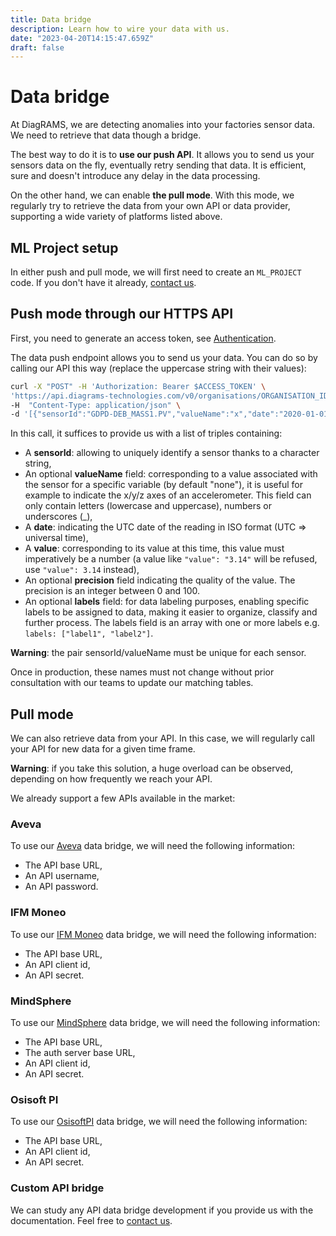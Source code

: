 ```yaml
---
title: Data bridge
description: Learn how to wire your data with us.
date: "2023-04-20T14:15:47.659Z"
draft: false
---
```


# Data bridge

At DiagRAMS, we are detecting anomalies into your factories sensor data. We need to retrieve that data though a bridge.

The best way to do it is to **use our push API**. It allows you to send us your sensors data on the fly, eventually retry sending that data. It is efficient, sure and doesn't introduce any delay in the data processing.

On the other hand, we can enable **the pull mode**. With this mode, we regularly try to retrieve the data from your own API or data provider, supporting a wide variety of platforms listed above.

## ML Project setup

In either push and pull mode, we will first need to create an `ML_PROJECT` code. If you don't have it already, [contact us](mailto:support@diagrams-technologies.com?subject=Ml%20project%20code%20request).

## Push mode through our HTTPS API

First, you need to generate an access token, see [Authentication](/authentication).

The data push endpoint allows you to send us your data. You can do so by calling our API this way (replace the uppercase string with their values):

```sh
curl -X "POST" -H 'Authorization: Bearer $ACCESS_TOKEN' \
'https://api.diagrams-technologies.com/v0/organisations/ORGANISATION_ID/data/ML_PROJECT' \
-H  "Content-Type: application/json" \
-d '[{"sensorId":"GDPD-DEB_MASS1.PV","valueName":"x","date":"2020-01-01T08:03:51.000Z","value":19.9,"precision":100}]'
```

In this call, it suffices to provide us with a list of triples containing:

- A **sensorId**: allowing to uniquely identify a sensor thanks to a character string,
- An optional **valueName** field: corresponding to a value associated with the sensor for a specific variable (by default &quot;none&quot;), it is useful for example to indicate the x/y/z axes of an accelerometer. This field can only contain letters (lowercase and uppercase), numbers or underscores (\_),
- A **date**: indicating the UTC date of the reading in ISO format (UTC => universal time),
- A **value**: corresponding to its value at this time, this value must imperatively be a number (a value like `"value": "3.14"` will be refused, use `"value": 3.14` instead),
- An optional **precision** field indicating the quality of the value. The precision is an integer between 0 and 100.
- An optional **labels** field: for data labeling purposes, enabling specific labels to be assigned to data, making it easier to organize, classify and further process. The labels field is an array with one or more labels e.g. `labels: ["label1", "label2"]`.

**Warning**: the pair sensorId/valueName must be unique for each sensor.

Once in production, these names must not change without prior consultation with our teams to update our matching tables.

## Pull mode

We can also retrieve data from your API. In this case, we will regularly call your API for new data for a given time frame.

**Warning**: if you take this solution, a huge overload can be observed, depending on how frequently we reach your API.

We already support a few APIs available in the market:

### Aveva

To use our [Aveva](https://docs.aveva.com/) data bridge, we will need the following information:

- The API base URL,
- An API username,
- An API password.

### IFM Moneo

To use our [IFM Moneo](https://www.ifm.com/gb/en) data bridge, we will need the following information:

- The API base URL,
- An API client id,
- An API secret.

### MindSphere

To use our [MindSphere](https://documentation.mindsphere.io/MindSphere/index.html) data bridge, we will need the following information:

- The API base URL,
- The auth server base URL,
- An API client id,
- An API secret.

### Osisoft PI

To use our [OsisoftPI](https://www.aveva.com/en/products/aveva-pi-system/) data bridge, we will need the following information:

- The API base URL,
- An API client id,
- An API secret.

### Custom API bridge

We can study any API data bridge development if you provide us with the documentation. Feel free to [contact us](mailto:support@diagrams-technologies.com?subject=custom+data+bridge+request).
